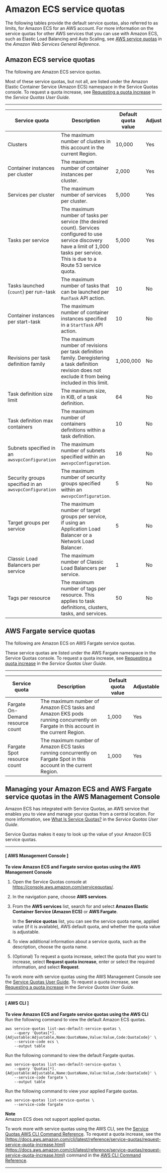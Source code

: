 # Amazon ECS service quotas<a name="service-quotas"></a>

The following tables provide the default service quotas, also referred to as limits, for Amazon ECS for an AWS account\. For more information on the service quotas for other AWS services that you can use with Amazon ECS, such as Elastic Load Balancing and Auto Scaling, see [AWS service quotas](https://docs.aws.amazon.com/general/latest/gr/aws_service_limits.html) in the *Amazon Web Services General Reference*\.

## Amazon ECS service quotas<a name="service-quotas-ecs"></a>

The following are Amazon ECS service quotas\.

Most of these service quotas, but not all, are listed under the Amazon Elastic Container Service \(Amazon ECS\) namespace in the Service Quotas console\. To request a quota increase, see [Requesting a quota increase](https://docs.aws.amazon.com/servicequotas/latest/userguide/request-quota-increase.html) in the *Service Quotas User Guide*\.


****  

|  Service quota  |  Description  |  Default quota value  |  Adjustable  | 
| --- | --- | --- | --- | 
|  Clusters  |  The maximum number of clusters in this account in the current Region\.  |  10,000  |  Yes  | 
|  Container instances per cluster  |  The maximum number of container instances per cluster\.  |  2,000  |  Yes  | 
|  Services per cluster  |  The maximum number of services per cluster\.  |  5,000  |  Yes  | 
|  Tasks per service  |  The maximum number of tasks per service \(the desired count\)\.  Services configured to use service discovery have a limit of 1,000 tasks per service\. This is due to a Route 53 service quota\.   |  5,000  |  Yes  | 
|  Tasks launched \(`count`\) per run\-task  |  The maximum number of tasks that can be launched per `RunTask` API action\.  |  10  |  No  | 
|  Container instances per start\-task  |  The maximum number of container instances specified in a `StartTask` API action\.  |  10  |  No  | 
|  Revisions per task definition family  |  The maximum number of revisions per task definition family\. Deregistering a task definition revision does not exclude it from being included in this limit\.  |  1,000,000  |  No  | 
|  Task definition size limit  |  The maximum size, in KiB, of a task definition\.  |  64  |  No  | 
|  Task definition max containers  |  The maximum number of containers definitions within a task definition\.  |  10  |  No  | 
|  Subnets specified in an `awsvpcConfiguration`  |  The maximum number of subnets specified within an `awsvpcConfiguration`\.  |  16  |  No  | 
|  Security groups specified in an `awsvpcConfiguration`  |  The maximum number of security groups specified within an `awsvpcConfiguration`\.  |  5  |  No  | 
|  Target groups per service  |  The maximum number of target groups per service, if using an Application Load Balancer or a Network Load Balancer\.  |  5  |  No  | 
|  Classic Load Balancers per service  |  The maximum number of Classic Load Balancers per service\.  |  1  |  No  | 
|  Tags per resource  |  The maximum number of tags per resource\. This applies to task definitions, clusters, tasks, and services\.  |  50  |  No  | 

## AWS Fargate service quotas<a name="service-quotas-fargate"></a>

The following are Amazon ECS on AWS Fargate service quotas\.

These service quotas are listed under the AWS Fargate namespace in the Service Quotas console\. To request a quota increase, see [Requesting a quota increase](https://docs.aws.amazon.com/servicequotas/latest/userguide/request-quota-increase.html) in the *Service Quotas User Guide*\.


****  

|  Service quota  |  Description  |  Default quota value  |  Adjustable  | 
| --- | --- | --- | --- | 
|  Fargate On\-Demand resource count  |  The maximum number of Amazon ECS tasks and Amazon EKS pods running concurrently on Fargate in this account in the current Region\.  |  1,000  | Yes | 
|  Fargate Spot resource count  |  The maximum number of Amazon ECS tasks running concurrently on Fargate Spot in this account in the current Region\.  |  1,000  | Yes | 

## Managing your Amazon ECS and AWS Fargate service quotas in the AWS Management Console<a name="service-quotas-manage"></a>

Amazon ECS has integrated with Service Quotas, an AWS service that enables you to view and manage your quotas from a central location\. For more information, see [What Is Service Quotas?](https://docs.aws.amazon.com/servicequotas/latest/userguide/intro.html) in the *Service Quotas User Guide*\.

Service Quotas makes it easy to look up the value of your Amazon ECS service quotas\.

------
#### [ AWS Management Console ]

**To view Amazon ECS and Fargate service quotas using the AWS Management Console**

1. Open the Service Quotas console at [https://console\.aws\.amazon\.com/servicequotas/](https://console.aws.amazon.com/servicequotas/)\.

1. In the navigation pane, choose **AWS services**\.

1. From the **AWS services** list, search for and select **Amazon Elastic Container Service \(Amazon ECS\)** or **AWS Fargate**\.

   In the **Service quotas** list, you can see the service quota name, applied value \(if it is available\), AWS default quota, and whether the quota value is adjustable\.

1. To view additional information about a service quota, such as the description, choose the quota name\.

1. \(Optional\) To request a quota increase, select the quota that you want to increase, select **Request quota increase**, enter or select the required information, and select **Request**\.

To work more with service quotas using the AWS Management Console see the [Service Quotas User Guide](https://docs.aws.amazon.com/servicequotas/latest/userguide/intro.html)\. To request a quota increase, see [Requesting a quota increase](https://docs.aws.amazon.com/servicequotas/latest/userguide/request-quota-increase.html) in the *Service Quotas User Guide*\.

------
#### [ AWS CLI ]

**To view Amazon ECS and Fargate service quotas using the AWS CLI**  
Run the following command to view the default Amazon ECS quotas\.

```
aws service-quotas list-aws-default-service-quotas \
    --query 'Quotas[*].{Adjustable:Adjustable,Name:QuotaName,Value:Value,Code:QuotaCode}' \
    --service-code ecs \
    --output table
```

Run the following command to view the default Fargate quotas\.

```
aws service-quotas list-aws-default-service-quotas \
    --query 'Quotas[*].{Adjustable:Adjustable,Name:QuotaName,Value:Value,Code:QuotaCode}' \
    --service-code fargate \
    --output table
```

Run the following command to view your applied Fargate quotas\.

```
aws service-quotas list-service-quotas \
    --service-code fargate
```

**Note**  
Amazon ECS does not support applied quotas\.

To work more with service quotas using the AWS CLI, see the [Service Quotas AWS CLI Command Reference](https://docs.aws.amazon.com/cli/latest/reference/service-quotas/index.html#cli-aws-service-quotas)\. To request a quota increase, see the [https://docs.aws.amazon.com/cli/latest/reference/service-quotas/request-service-quota-increase.html](https://docs.aws.amazon.com/cli/latest/reference/service-quotas/request-service-quota-increase.html) command in the [AWS CLI Command Reference](https://docs.aws.amazon.com/cli/latest/reference/service-quotas/index.html#cli-aws-service-quotas)\.

------